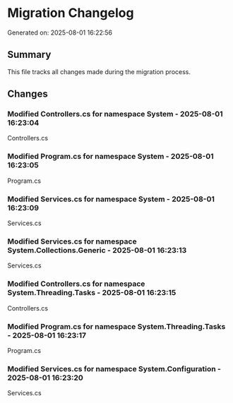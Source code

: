 # Migration Changelog

Generated on: 2025-08-01 16:22:56

## Summary
This file tracks all changes made during the migration process.

## Changes

### Modified Controllers.cs for namespace System - 2025-08-01 16:23:04
Controllers.cs

### Modified Program.cs for namespace System - 2025-08-01 16:23:05
Program.cs

### Modified Services.cs for namespace System - 2025-08-01 16:23:09
Services.cs

### Modified Services.cs for namespace System.Collections.Generic - 2025-08-01 16:23:13
Services.cs

### Modified Controllers.cs for namespace System.Threading.Tasks - 2025-08-01 16:23:15
Controllers.cs

### Modified Program.cs for namespace System.Threading.Tasks - 2025-08-01 16:23:17
Program.cs

### Modified Services.cs for namespace System.Configuration - 2025-08-01 16:23:20
Services.cs
